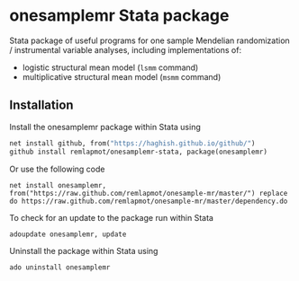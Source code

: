 # onesamplemr Stata package

Stata package of useful programs for one sample Mendelian randomization / instrumental variable 
analyses, including implementations of:

* logistic structural mean model (`lsmm` command)
* multiplicative structural mean model (`msmm` command)

## Installation

Install the onesamplemr package within Stata using
``` stata
net install github, from("https://haghish.github.io/github/")
github install remlapmot/onesamplemr-stata, package(onesamplemr)
```

Or use the following code
```
net install onesamplemr, from("https://raw.github.com/remlapmot/onesample-mr/master/") replace
do https://raw.github.com/remlapmot/onesample-mr/master/dependency.do
```

To check for an update to the package run within Stata
``` stata
adoupdate onesamplemr, update
```

Uninstall the package within Stata using
``` stata
ado uninstall onesamplemr
```
